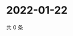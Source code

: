 # 2022-01-22

共 0 条

<!-- BEGIN WEIBO -->
<!-- 最后更新时间 Sat Jan 22 2022 01:17:10 GMT+0800 (China Standard Time) -->

<!-- END WEIBO -->
